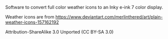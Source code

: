 Software to convert full color weather icons to an Inky e-ink 7 color display.

Weather icons are from https://www.deviantart.com/merlinthered/art/plain-weather-icons-157162192

Attribution-ShareAlike 3.0 Unported (CC BY-SA 3.0)